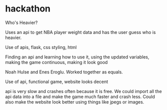 # hackathon

Who's Heavier?

Uses an api to get NBA player weight data and has the user guess who is heavier.

Use of apis, flask, css styling, html

Finding an api and learning how to use it, using the updated variables, making the game continuous, making it look good

Noah Hulse and Enes Eroglu. Worked together as equals.

Use of api, functional game, website looks decent

api is very slow and crashes often because it is free. We could import all the api data into a file and make the game much faster and crash less. Could also make the website look better using things like jpegs or images.

